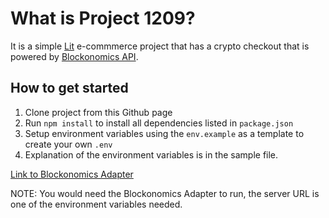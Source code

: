# What is Project 1209?

It is a simple [Lit](https://lit.dev) e-commmerce project that has a crypto checkout that is powered by [Blockonomics API](https://www.blockonomics.co/views/api.html).

## How to get started

1. Clone project from this Github page
2. Run `npm install` to install all dependencies listed in `package.json`
3. Setup environment variables using the `env.example` as a template to create your own `.env`
4. Explanation of the environment variables is in the sample file.

[Link to Blockonomics Adapter](https://github.com/OluwadaraDaily/blockonomics-adapter)

NOTE: You would need the Blockonomics Adapter to run, the server URL is one of the environment variables needed.
